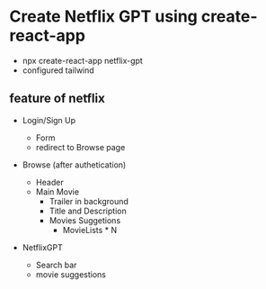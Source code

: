 # Create Netflix GPT using create-react-app

- npx create-react-app netflix-gpt
- configured tailwind

## feature of netflix

- Login/Sign Up

  - Form
  - redirect to Browse page

- Browse (after authetication)

  - Header
  - Main Movie
    - Trailer in background
    - Title and Description
    - Movies Suggetions
      - MovieLists \* N

- NetflixGPT
  - Search bar
  - movie suggestions
